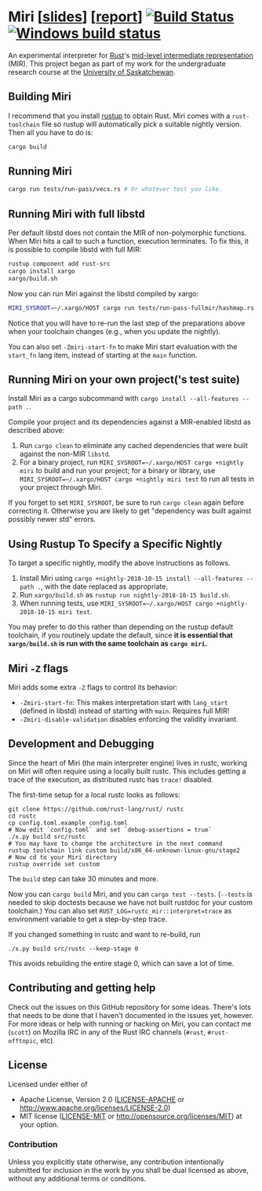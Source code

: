 # Miri [[slides](https://solson.me/miri-slides.pdf)] [[report](https://solson.me/miri-report.pdf)] [![Build Status](https://travis-ci.org/solson/miri.svg?branch=master)](https://travis-ci.org/solson/miri) [![Windows build status](https://ci.appveyor.com/api/projects/status/github/solson/miri?svg=true)](https://ci.appveyor.com/project/solson63299/miri)


An experimental interpreter for [Rust][rust]'s [mid-level intermediate
representation][mir] (MIR). This project began as part of my work for the
undergraduate research course at the [University of Saskatchewan][usask].

## Building Miri

I recommend that you install [rustup][rustup] to obtain Rust.  Miri comes with a
`rust-toolchain` file so rustup will automatically pick a suitable nightly
version.  Then all you have to do is:

```sh
cargo build
```

## Running Miri

```sh
cargo run tests/run-pass/vecs.rs # Or whatever test you like.
```

## Running Miri with full libstd

Per default libstd does not contain the MIR of non-polymorphic functions. When
Miri hits a call to such a function, execution terminates. To fix this, it is
possible to compile libstd with full MIR:

```sh
rustup component add rust-src
cargo install xargo
xargo/build.sh
```

Now you can run Miri against the libstd compiled by xargo:

```sh
MIRI_SYSROOT=~/.xargo/HOST cargo run tests/run-pass-fullmir/hashmap.rs
```

Notice that you will have to re-run the last step of the preparations above when
your toolchain changes (e.g., when you update the nightly).

You can also set `-Zmiri-start-fn` to make Miri start evaluation with the
`start_fn` lang item, instead of starting at the `main` function.

## Running Miri on your own project('s test suite)

Install Miri as a cargo subcommand with `cargo install --all-features --path .`.

Compile your project and its dependencies against a MIR-enabled libstd as described
above:

1. Run `cargo clean` to eliminate any cached dependencies that were built against
the non-MIR `libstd`.
2. For a binary project, run `MIRI_SYSROOT=~/.xargo/HOST cargo +nightly miri` to
build and run your project; for a binary or library, use `MIRI_SYSROOT=~/.xargo/HOST cargo +nightly miri test`
to run all tests in your project through Miri.

If you forget to set `MIRI_SYSROOT`, be sure to run `cargo clean` again before
correcting it. Otherwise you are likely to get "dependency was built against possibly
newer std" errors.

## Using Rustup To Specify a Specific Nightly

To target a specific nightly, modify the above instructions as follows.

1. Install Miri using `cargo +nightly-2018-10-15 install --all-features --path .`,
with the date replaced as appropriate.
2. Run `xargo/build.sh` as `rustup run nightly-2018-10-15 build.sh`.
3. When running tests, use `MIRI_SYSROOT=~/.xargo/HOST cargo +nightly-2018-10-15 miri test`.

You may prefer to do this rather than depending on the rustup default toolchain,
if you routinely update the default, since **it is essential that `xargo/build.sh`
is run with the same toolchain as `cargo miri`.**

## Miri `-Z` flags

Miri adds some extra `-Z` flags to control its behavior:

* `-Zmiri-start-fn`: This makes interpretation start with `lang_start` (defined
  in libstd) instead of starting with `main`.  Requires full MIR!
* `-Zmiri-disable-validation` disables enforcing the validity invariant.

## Development and Debugging

Since the heart of Miri (the main interpreter engine) lives in rustc, working on
Miri will often require using a locally built rustc. This includes getting a
trace of the execution, as distributed rustc has `trace!` disabled.

The first-time setup for a local rustc looks as follows:
```
git clone https://github.com/rust-lang/rust/ rustc
cd rustc
cp config.toml.example config.toml
# Now edit `config.toml` and set `debug-assertions = true`
./x.py build src/rustc
# You may have to change the architecture in the next command
rustup toolchain link custom build/x86_64-unknown-linux-gnu/stage2
# Now cd to your Miri directory
rustup override set custom
```
The `build` step can take 30 minutes and more.

Now you can `cargo build` Miri, and you can `cargo test --tests`.  (`--tests`
is needed to skip doctests because we have not built rustdoc for your custom
toolchain.) You can also set `RUST_LOG=rustc_mir::interpret=trace` as
environment variable to get a step-by-step trace.

If you changed something in rustc and want to re-build, run
```
./x.py build src/rustc --keep-stage 0
```
This avoids rebuilding the entire stage 0, which can save a lot of time.

## Contributing and getting help

Check out the issues on this GitHub repository for some ideas. There's lots that
needs to be done that I haven't documented in the issues yet, however. For more
ideas or help with running or hacking on Miri, you can contact me (`scott`) on
Mozilla IRC in any of the Rust IRC channels (`#rust`, `#rust-offtopic`, etc).

## License

Licensed under either of
  * Apache License, Version 2.0 ([LICENSE-APACHE](LICENSE-APACHE) or
    http://www.apache.org/licenses/LICENSE-2.0)
  * MIT license ([LICENSE-MIT](LICENSE-MIT) or
    http://opensource.org/licenses/MIT) at your option.

### Contribution

Unless you explicitly state otherwise, any contribution intentionally submitted
for inclusion in the work by you shall be dual licensed as above, without any
additional terms or conditions.

[rust]: https://www.rust-lang.org/
[mir]: https://github.com/rust-lang/rfcs/blob/master/text/1211-mir.md
[usask]: https://www.usask.ca/
[rustup]: https://www.rustup.rs
